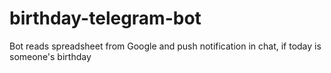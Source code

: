 # birthday-telegram-bot

Bot reads spreadsheet from Google and push notification in chat, if today is someone's birthday